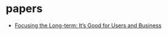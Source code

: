 # papers

- [Focusing the Long-term: It’s Good for Users and Business](https://aiskay.github.io/papers/focusing-on-the-long-term)